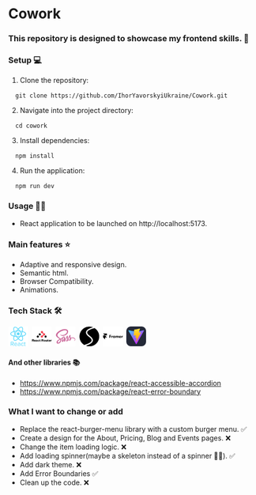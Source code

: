 # Cowork

### This repository is designed to showcase my frontend skills. :muscle:
### Setup :computer:
1. Clone the repository:
```
  git clone https://github.com/IhorYavorskyiUkraine/Cowork.git
```
2. Navigate into the project directory:
```
  cd cowork
```
3. Install dependencies:
```
  npm install
```
4. Run the application:
```
  npm run dev
```
### Usage :man_technologist:
- React application to be launched on http://localhost:5173.
### Main features :star:
- Adaptive and responsive design.
- Semantic html.
- Browser Compatibility.
- Animations.
### Tech Stack :hammer_and_wrench:
<img src="https://github.com/devicons/devicon/blob/master/icons/react/react-original-wordmark.svg" alt="React" title="React" width="40" height="40"/>&nbsp;
<img src="https://github.com/devicons/devicon/blob/master/icons/reactrouter/reactrouter-original-wordmark.svg" alt="React Router" title="React Router" width="40" height="40"/>&nbsp;
<img src="https://github.com/devicons/devicon/blob/master/icons/sass/sass-original.svg" alt="SASS" title="SASS" width="40" height="40"/>&nbsp;
<img src="https://github.com/devicons/devicon/blob/master/icons/swiper/swiper-original.svg" alt="Swiper" title="Swiper" width="40" height="40"/>&nbsp;
<img src="https://github.com/devicons/devicon/blob/master/icons/framermotion/framermotion-original-wordmark.svg" alt="FramerMotion" title="FramerMotion" width="40" height="40"/>&nbsp;
<img src="https://github.com/tandpfun/skill-icons/blob/main/icons/Vite-Dark.svg" alt="Vite" title="Vite" width="40" height="40"/>&nbsp;
#### And other libraries :books:
- https://www.npmjs.com/package/react-accessible-accordion
- https://www.npmjs.com/package/react-error-boundary
### What I want to change or add
- Replace the react-burger-menu library with a custom burger menu. :white_check_mark:
- Create a design for the About, Pricing, Blog and Events pages. :x:
- Сhange the item loading logic. :x:
- Add loading spinner(maybe a skeleton instead of a spinner :man_shrugging:). :white_check_mark:
- Add dark theme. :x:
- Add Error Boundaries :white_check_mark:
- Сlean up the code. :x: